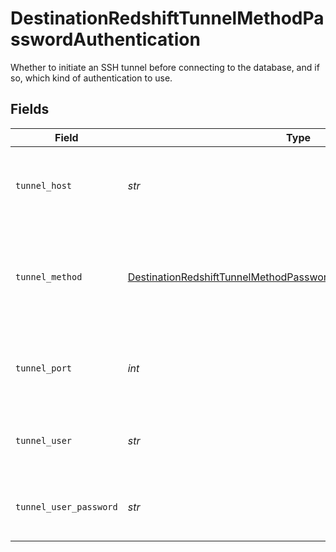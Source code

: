 # DestinationRedshiftTunnelMethodPasswordAuthentication

Whether to initiate an SSH tunnel before connecting to the database, and if so, which kind of authentication to use.


## Fields

| Field                                                                                                                                                         | Type                                                                                                                                                          | Required                                                                                                                                                      | Description                                                                                                                                                   | Example                                                                                                                                                       |
| ------------------------------------------------------------------------------------------------------------------------------------------------------------- | ------------------------------------------------------------------------------------------------------------------------------------------------------------- | ------------------------------------------------------------------------------------------------------------------------------------------------------------- | ------------------------------------------------------------------------------------------------------------------------------------------------------------- | ------------------------------------------------------------------------------------------------------------------------------------------------------------- |
| `tunnel_host`                                                                                                                                                 | *str*                                                                                                                                                         | :heavy_check_mark:                                                                                                                                            | Hostname of the jump server host that allows inbound ssh tunnel.                                                                                              |                                                                                                                                                               |
| `tunnel_method`                                                                                                                                               | [DestinationRedshiftTunnelMethodPasswordAuthenticationTunnelMethod](../../models/shared/destinationredshifttunnelmethodpasswordauthenticationtunnelmethod.md) | :heavy_check_mark:                                                                                                                                            | Connect through a jump server tunnel host using username and password authentication                                                                          |                                                                                                                                                               |
| `tunnel_port`                                                                                                                                                 | *int*                                                                                                                                                         | :heavy_check_mark:                                                                                                                                            | Port on the proxy/jump server that accepts inbound ssh connections.                                                                                           | 22                                                                                                                                                            |
| `tunnel_user`                                                                                                                                                 | *str*                                                                                                                                                         | :heavy_check_mark:                                                                                                                                            | OS-level username for logging into the jump server host                                                                                                       |                                                                                                                                                               |
| `tunnel_user_password`                                                                                                                                        | *str*                                                                                                                                                         | :heavy_check_mark:                                                                                                                                            | OS-level password for logging into the jump server host                                                                                                       |                                                                                                                                                               |